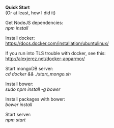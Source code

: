 **Quick Start**  
(Or at least, how I did it)  

Get NodeJS dependencies:  
*npm install*  

Install docker:  
https://docs.docker.com/installation/ubuntulinux/  

If you run into TLS trouble with docker, see this:  
http://alexjerez.net/docker-apparmor/  

Start mongoDB server:  
*cd docker && ./start_mongo.sh*  

Install bower:  
*sudo npm install -g bower*  

Install packages with bower:  
*bower install*  

Start server:  
*npm start*  




